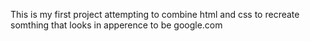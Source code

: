 This is my first project attempting to combine html and css to recreate somthing that looks in apperence to be google.com